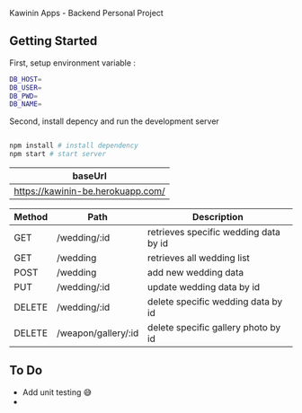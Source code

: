 Kawinin Apps - Backend Personal Project
## Getting Started

First, setup environment variable :
```bash
DB_HOST=
DB_USER=
DB_PWD=
DB_NAME=
```

Second, install depency and run the development server
```bash

npm install # install dependency
npm start # start server
```
| baseUrl 
| ------ |
| https://kawinin-be.herokuapp.com/ |

| Method | Path | Description |
| ------ | ------ | ------ |
| GET | /wedding/:id | retrieves specific wedding data by id |
| GET | /wedding | retrieves all wedding list |
| POST | /wedding | add new wedding data |
| PUT | /wedding/:id | update wedding data by id |
| DELETE | /wedding/:id | delete specific wedding data by id |
| DELETE | /weapon/gallery/:id | delete specific gallery photo by id |

## To Do
- Add unit testing :sweat_smile:
- 
